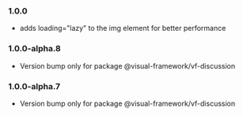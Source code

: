 ### 1.0.0

* adds loading="lazy" to the img element for better performance

### 1.0.0-alpha.8

* Version bump only for package @visual-framework/vf-discussion

### 1.0.0-alpha.7

* Version bump only for package @visual-framework/vf-discussion
